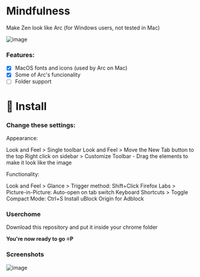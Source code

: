 # Mindfulness
Make Zen look like Arc (for Windows users, not tested in Mac)

![image](https://github.com/user-attachments/assets/d3cdbcf5-640b-43c0-a81b-ef1f03e2816c)

### Features:
- [x] MacOS fonts and icons (used by Arc on Mac)
- [x] Some of Arc's funcionality
- [ ] Folder support

# 🌊 Install
### Change these settings:

Appearance:

Look and Feel > Single toolbar
Look and Feel > Move the New Tab button to the top
Right click on sidebar > Customize Toolbar - Drag the elements to make it look like the image

Functionality:

Look and Feel > Glance > Trigger method: Shift+Click
Firefox Labs > Picture-in-Picture: Auto-open on tab switch
Keyboard Shortcuts > Toggle Compact Mode: Ctrl+S
Install uBlock Origin for Adblock

### Userchome
Download this repository and put it inside your chrome folder

**You're now ready to go =P**

### Screenshots
![image](https://github.com/user-attachments/assets/6bafd85b-013d-499c-9a37-11a5ad02bba7)

